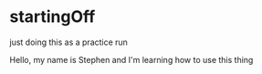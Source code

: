 # startingOff
just doing this as a practice run 

Hello, my name is Stephen and I'm learning how to use this thing 
